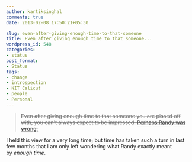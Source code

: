 ```yaml
---
author: kartiksinghal
comments: true
date: 2013-02-08 17:50:21+05:30

slug: even-after-giving-enough-time-to-that-someone
title: Even after giving enough time to that someone...
wordpress_id: 548
categories:
- status
post_format:
- Status
tags:
- change
- introspection
- NIT Calicut
- people
- Personal
---
```


> <del>Even after giving enough time to that someone you are pissed off with, you can't always expect to be impressed. [Perhaps Randy was wrong.](http://k4rtik.wordpress.com/2010/12/24/something-that-has-stuck-with-me-after-a/)</del>


I held this view for a very long time; but time has taken such a turn in last few months that I am only left wondering what Randy exactly meant by _enough time_.
